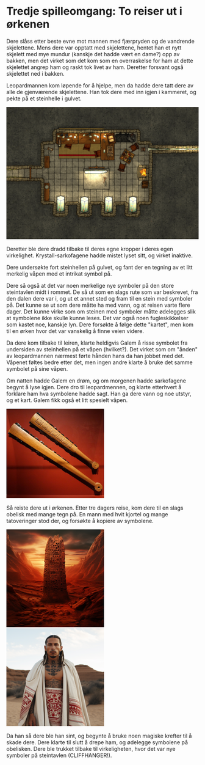 # Tredje spilleomgang: To reiser ut i ørkenen

Dere slåss etter beste evne mot mannen med fjærpryden og de vandrende skjelettene. Mens dere var opptatt med skjelettene, hentet han et 
nytt skjelett med mye mundur (kanskje det hadde vært en dame?) opp av bakken, men det virket som det kom som en overraskelse for ham at 
dette skjelettet angrep ham og raskt tok livet av ham. Deretter forsvant også skjelettet ned i bakken. 

Leopardmannen kom løpende for å hjelpe, men da hadde dere tatt dere av alle de gjenværende skjelettene. Han tok dere med inn igjen i 
kammeret, og pekte på et steinhelle i gulvet. 

<img src="images/workshop_mini.png" alt="The Workshop"/>

Deretter
ble dere dradd tilbake til deres egne kropper i deres egen virkelighet. Krystall-sarkofagene hadde mistet lyset sitt, og virket inaktive.

Dere undersøkte fort steinhellen på gulvet, og fant der en tegning av et litt merkelig våpen med et intrikat symbol på. 

Dere så også at det var noen merkelige nye symboler på den store steintavlen midt i rommet. De så ut som en slags rute som var beskrevet, 
fra den dalen dere var i, og ut et annet sted og fram til en stein med symboler på. Det kunne se ut som dere måtte ha med vann, og at 
reisen varte flere dager. Det kunne virke som om steinen med symboler måtte ødelegges slik at symbolene ikke skulle kunne leses. Det var 
også noen fugleskikkelser som kastet noe, kanskje lyn. Dere forsøkte å følge dette "kartet", men kom til en ørken hvor det var vanskelig 
å finne veien videre.

Da dere kom tilbake til leiren, klarte heldigvis Galem å risse symbolet fra undersiden av steinhellen på et våpen (hvilket?). Det virket 
som om "ånden" av leopardmannen nærmest førte hånden hans da han jobbet med det. Våpenet føltes bedre etter det, men ingen andre klarte 
å bruke det samme symbolet på sine våpen. 

Om natten hadde Galem en drøm, og om morgenen hadde sarkofagene begynt å lyse igjen. Dere dro til leopardmennen, og klarte etterhvert 
å forklare ham hva symbolene hadde sagt. Han ga dere vann og noe utstyr, og et kart. Galem fikk også et litt spesielt våpen. 

<img src="images/macuahuitl_mini.png" alt="Macuahuitl"/>

Så reiste dere ut i ørkenen. Etter tre dagers reise, kom dere til en slags obelisk med mange
tegn på. En mann med hvit kjortel og mange tatoveringer stod der, og forsøkte å kopiere av symbolene. 

<img src="images/pillar_mini.png" alt="The Pillar"/> <img src="images/sorcerer_mini.png" alt="The Sorcerer"/>

Da han så dere ble han sint, og begynte å bruke noen magiske krefter til å skade dere. Dere klarte til slutt å drepe ham, og ødelegge 
symbolene på obelisken. Dere ble trukket tilbake til virkeligheten, hvor det var nye symboler på steintavlen (CLIFFHANGER!).
